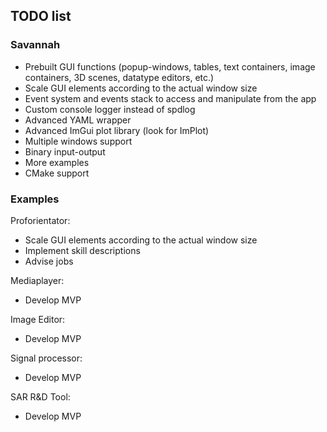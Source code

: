 ## TODO list ##
### Savannah ###
* Prebuilt GUI functions (popup-windows, tables, text containers, image containers, 3D scenes, datatype editors, etc.)
* Scale GUI elements according to the actual window size
* Event system and events stack to access and manipulate from the app
* Custom console logger instead of spdlog
* Advanced YAML wrapper
* Advanced ImGui plot library (look for ImPlot)
* Multiple windows support
* Binary input-output
* More examples
* CMake support

### Examples ###
Proforientator:
* Scale GUI elements according to the actual window size
* Implement skill descriptions
* Advise jobs

Mediaplayer:
* Develop MVP

Image Editor:
* Develop MVP

Signal processor:
* Develop MVP

SAR R&D Tool:
* Develop MVP

